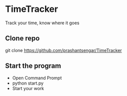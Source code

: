 # TimeTracker
Track your time, know where it goes

## Clone repo
git clone https://github.com/prashantsengar/TimeTracker

## Start the program
- Open Command Prompt
- python start.py
- Start your work
